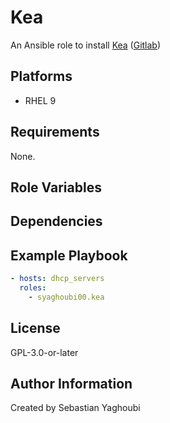 # Kea

An Ansible role to install [Kea](https://kea.isc.org/) ([Gitlab](https://gitlab.isc.org/isc-projects/kea/))

## Platforms

- RHEL 9

## Requirements

None.

## Role Variables

## Dependencies

## Example Playbook

```yaml
- hosts: dhcp_servers
  roles:
    - syaghoubi00.kea
```

## License

GPL-3.0-or-later

## Author Information

Created by Sebastian Yaghoubi
